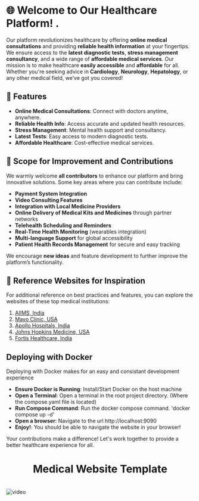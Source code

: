 # 🌐 Welcome to Our Healthcare Platform! .

Our platform revolutionizes healthcare by offering **online medical consultations** and providing **reliable health information** at your fingertips. We ensure access to the **latest diagnostic tests**, **stress management consultancy**, and a wide range of **affordable medical services**. Our mission is to make healthcare **easily accessible** and **affordable** for all. Whether you're seeking advice in **Cardiology**, **Neurology**, **Hepatology**, or any other medical field, we’ve got you covered!

## 🌟 Features

- **Online Medical Consultations**: Connect with doctors anytime, anywhere.
- **Reliable Health Info**: Access accurate and updated health resources.
- **Stress Management**: Mental health support and consultancy.
- **Latest Tests**: Easy access to modern diagnostic tests.
- **Affordable Healthcare**: Cost-effective medical services.

## 🚀 Scope for Improvement and Contributions
We warmly welcome **all contributors** to enhance our platform and bring innovative solutions. Some key areas where you can contribute include:

- **Payment System Integration**
- **Video Consulting Features**
- **Integration with Local Medicine Providers**
- **Online Delivery of Medical Kits and Medicines** through partner networks
- **Telehealth Scheduling and Reminders**
- **Real-Time Health Monitoring** (wearables integration)
- **Multi-language Support** for global accessibility
- **Patient Health Records Management** for secure and easy tracking

We encourage **new ideas** and feature development to further improve the platform’s functionality.

## 🔗 Reference Websites for Inspiration
For additional reference on best practices and features, you can explore the websites of these top medical institutions:

1. [AIIMS, India](https://www.aiims.edu)
2. [Mayo Clinic, USA](https://www.mayoclinic.org)
3. [Apollo Hospitals, India](https://www.apollohospitals.com)
4. [Johns Hopkins Medicine, USA](https://www.hopkinsmedicine.org)
5. [Fortis Healthcare, India](https://www.fortishealthcare.com)

## Deploying with Docker
Deploying with Docker makes for an easy and consistant development experience

- **Ensure Docker is Running**: Install/Start Docker on the host machine
- **Open a Terminal**: Open a terminal in the root project directory. (Where the compose.yaml file is located)
- **Run Compose Command**: Run the docker compose command. 'docker compose up -d'
- **Open a browser**: Navigate to the url http://localhost:9090
- **Enjoy!**: You should be able to navigate the website in your browser!

Your contributions make a difference! Let's work together to provide a better healthcare experience for all.
<br/>
<h1 align="center">Medical Website Template</h1>
<br/>
<img src="img/medical.gif" alt="video">
